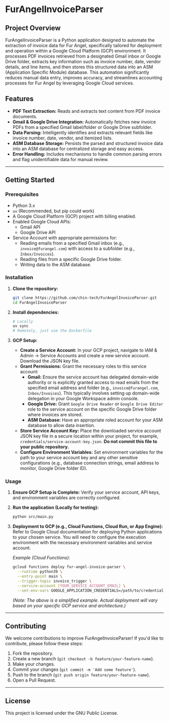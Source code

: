 # FurAngelInvoiceParser

## Project Overview

FurAngelInvoiceParser is a Python application designed to automate the extraction of invoice data for Fur Angel, specifically tailored for deployment and operation within a Google Cloud Platform (GCP) environment. It processes PDF invoices retrieved from a designated Gmail inbox or Google Drive folder, extracts key information such as invoice number, date, vendor details, and line items, and then stores this structured data into an ASM (Application Specific Module) database. This automation significantly reduces manual data entry, improves accuracy, and streamlines accounting processes for Fur Angel by leveraging Google Cloud services.

## Features

  * **PDF Text Extraction:** Reads and extracts text content from PDF invoice documents.
  * **Gmail & Google Drive Integration:** Automatically fetches new invoice PDFs from a specified Gmail label/folder or Google Drive subfolder.
  * **Data Parsing:** Intelligently identifies and extracts relevant fields like invoice number, date, vendor, and itemized lists.
  * **ASM Database Storage:** Persists the parsed and structured invoice data into an ASM database for centralized storage and easy access.
  * **Error Handling:** Includes mechanisms to handle common parsing errors and flag unidentifiable data for manual review.

-----

## Getting Started

### Prerequisites

  * Python 3.x
  * `uv` (Recommended, but pip could work)
  * A Google Cloud Platform (GCP) project with billing enabled.
  * Enabled Google Cloud APIs:
      * Gmail API
      * Google Drive API
  * Service Account with appropriate permissions for:
      * Reading emails from a specified Gmail inbox (e.g., `invoice@furangel.com`) with access to a subfolder (e.g., `Inbox/Invoices`).
      * Reading files from a specific Google Drive folder.
      * Writing data to the ASM database.

### Installation

1.  **Clone the repository:**

    ```bash
    git clone https://github.com/chin-tech/FurAngelInvoiceParser.git
    cd FurAngelInvoiceParser
    ```

2.  **Install dependencies:**

    ```bash
    # Locally
    uv sync
    # Remotely, just use the Dockerfile
    ```

3.  **GCP Setup:**

      * **Create a Service Account:** In your GCP project, navigate to IAM & Admin -\> Service Accounts and create a new service account. Download the JSON key file.
      * **Grant Permissions:** Grant the necessary roles to this service account:
          * **Gmail:** Ensure the service account has delegated domain-wide authority or is explicitly granted access to read emails from the specified email address and folder (e.g., `invoice@furangel.com`, `Inbox/Invoices`). This typically involves setting up domain-wide delegation in your Google Workspace admin console.
          * **Google Drive:** Grant `Google Drive Reader` or `Google Drive Editor` role to the service account on the specific Google Drive folder where invoices are stored.
          * **ASM Database:** Have an appropriate roled account for your ASM database  to allow data insertion.
      * **Store Service Account Key:** Place the downloaded service account JSON key file in a secure location within your project, for example, `credentials/service-account-key.json`. **Do not commit this file to your public repository.**
      * **Configure Environment Variables:** Set environment variables for the path to your service account key and any other sensitive configurations (e.g., database connection strings, email address to monitor, Google Drive folder ID).

### Usage

1.  **Ensure GCP Setup is Complete:** Verify your service account, API keys, and environment variables are correctly configured.

2.  **Run the application (Locally for testing):**

    ```bash
    python src/main.py
    ```

3.  **Deployment to GCP (e.g., Cloud Functions, Cloud Run, or App Engine):**
    Refer to Google Cloud documentation for deploying Python applications to your chosen service. You will need to configure the execution environment with the necessary environment variables and service account.

    *Example (Cloud Functions):*

    ```bash
    gcloud functions deploy fur-angel-invoice-parser \
      --runtime python39 \
      --entry-point main \
      --trigger-topic invoice_trigger \
      --service-account [YOUR_SERVICE_ACCOUNT_EMAIL] \
      --set-env-vars GOOGLE_APPLICATION_CREDENTIALS=/path/to/credentials/service-account-key.json,GMAIL_EMAIL=invoice@furangel.com,DRIVE_FOLDER_ID=your_drive_folder_id,ASM_DB_CONNECTION_STRING=your_db_connection_string
    ```

    *(Note: The above is a simplified example. Actual deployment will vary based on your specific GCP service and architecture.)*

-----
## Contributing

We welcome contributions to improve FurAngelInvoiceParser\! If you'd like to contribute, please follow these steps:

1.  Fork the repository.
2.  Create a new branch (`git checkout -b feature/your-feature-name`).
3.  Make your changes.
4.  Commit your changes (`git commit -m 'Add some feature'`).
5.  Push to the branch (`git push origin feature/your-feature-name`).
6.  Open a Pull Request.

-----

## License

This project is licensed under the GNU Public License.
